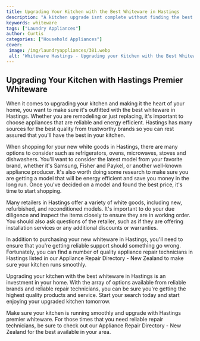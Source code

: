 ```yaml
---
title: Upgrading Your Kitchen with the Best Whiteware in Hastings
description: "A kitchen upgrade isnt complete without finding the best whiteware for it Let us help you decide with our guide to the best whiteware available in Hastings Time to get cooking"
keywords: whiteware
tags: ["Laundry Appliances"]
author: Curtis
categories: ["Household Appliances"]
cover: 
 image: /img/laundryappliances/381.webp
 alt: 'Whiteware Hastings - Upgrading your Kitchen with the Best Whiteware in Hastings'
---
```

## Upgrading Your Kitchen with Hastings Premier Whiteware

When it comes to upgrading your kitchen and making it the heart of your home, you want to make sure it's outfitted with the best whiteware in Hastings. Whether you are remodeling or just replacing, it's important to choose appliances that are reliable and energy efficient. Hastings has many sources for the best quality from trustworthy brands so you can rest assured that you'll have the best in your kitchen.

When shopping for your new white goods in Hastings, there are many options to consider such as refrigerators, ovens, microwaves, stoves and dishwashers. You'll want to consider the latest model from your favorite brand, whether it's Samsung, Fisher and Paykel, or another well-known appliance producer. It's also worth doing some research to make sure you are getting a model that will be energy efficient and save you money in the long run. Once you've decided on a model and found the best price, it's time to start shopping.

Many retailers in Hastings offer a variety of white goods, including new, refurbished, and reconditioned models. It's important to do your due diligence and inspect the items closely to ensure they are in working order. You should also ask questions of the retailer, such as if they are offering installation services or any additional discounts or warranties.

In addition to purchasing your new whiteware in Hastings, you'll need to ensure that you're getting reliable support should something go wrong. Fortunately, you can find a number of quality appliance repair technicians in Hastings listed in our Appliance Repair Directory - New Zealand to make sure your kitchen runs smoothly.

Upgrading your kitchen with the best whiteware in Hastings is an investment in your home. With the array of options available from reliable brands and reliable repair technicians, you can be sure you're getting the highest quality products and service. Start your search today and start enjoying your upgraded kitchen tomorrow.

Make sure your kitchen is running smoothly and upgrade with Hastings premier whiteware. For those times that you need reliable repair technicians, be sure to check out our Appliance Repair Directory - New Zealand for the best available in your area.
